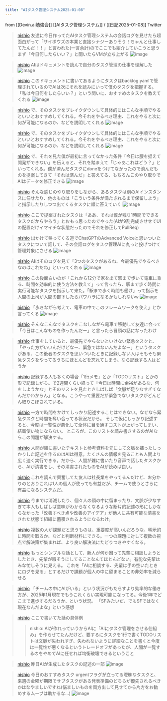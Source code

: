 ```yaml
---
title: "AIタスク管理システム2025-01-08"
---
```


from [[Devin.ai勉強会]]
[[AIタスク管理システム]] / [[日記2025-01-08]]
Twitter
> [nishio](https://x.com/nishio/status/1876997790447845849) 友達に今日作ってたAIタスク管理システムの会話ログを見せたら超面白がって「サイボウズの本業と直接シナジーありそう！ちゃんと仕事してたんだ！！」と言われた(一言余計)のでここでも紹介していこうと思う
>  まず「今日何したらいい？」と聞いたらVMが立ち上がる
>  ![image](https://pbs.twimg.com/media/Ggxvio5aEAA8aeF?format=jpg&name=large#.png)

> [nishio](https://x.com/nishio/status/1876998344037302303) AIはドキュメントを読んで自分のタスク管理の仕事を理解した
>  ![image](https://pbs.twimg.com/media/GgxwCt6a8AAb7tW?format=jpg&name=large#.png)

> [nishio](https://x.com/nishio/status/1876998862742729018) このドキュメントに書いてあるようにタスクはbacklog.yamlで管理されているのでAIは次にそれを読みにいって僕のタスクを把握する。「私は今日何をしたらいい？」という問いに、おすすめのタスクを教えてくれる
>  ![image](https://pbs.twimg.com/media/Ggxwg-Ma4AAPzmu?format=jpg&name=large#.png)

> [nishio](https://x.com/nishio/status/1876999284924563716) で、そのタスクをブレイクダウンして具体的にはこんな手順でやるといいとおすすめしてくれる。今それをやるべき理由、これをやると次に何が可能になるのか、などを説明してくれる
>  ![image](https://pbs.twimg.com/media/Ggxw5lZboAEA1KS?format=jpg&name=large#.png)

> [nishio](https://x.com/nishio/status/1876999284924563716) で、そのタスクをブレイクダウンして具体的にはこんな手順でやるといいとおすすめしてくれる。今それをやるべき理由、これをやると次に何が可能になるのか、などを説明してくれる
>  ![image](https://pbs.twimg.com/media/Ggxw5lZboAEA1KS?format=jpg&name=large#.png)

> [nishio](https://x.com/nishio/status/1876999999747145756) で、それを見た僕が最初に言ってなかった条件「今日は腰を据えて開発ができない」を伝えると、それを踏まえて「じゃあこれはどう？」といってくれる。僕が済んだタスクにdoneをつけてなかったので済んだものを提案してきて「それは済んだ」と答えてる、もちろんこのやり取りでAIはデータを修正できる
>  ![image](https://pbs.twimg.com/media/GgxxjFnboAAdf3O?format=jpg&name=large#.png)

> [nishio](https://x.com/nishio/status/1877001046670623206) そんな感じのやり取りをしながら、あるタスクは別のAIインスタンスに任せたり、他のものは「こういう条件が満たされるまで保留しよう」と指示したりしつつ出てくるタスクに順に答えていく
>  ![image](https://pbs.twimg.com/media/GgxygCpbwAA7zDz?format=jpg&name=large#.png)

> [nishio](https://x.com/nishio/status/1877002463401721967) ここで提案されたタスクは「ああ、それは僕が残り1時間でできるタスクだからやろう」とおもっ思ったのでやった(AIが9割完成させせてUIの配置だけイマイチな状態だったのでそれを修正してPullReq)

> [nishio](https://x.com/nishio/status/1877002868101726501) 出かけて帰ってくる道でChatGPTのAdvanced Voiceと思いついたタスクについて話して、その会話ログをタスク管理AIに丸っと投げつけて管理対象にさせる
>  ![image](https://pbs.twimg.com/media/Ggx0KB4a8AAlGs_?format=jpg&name=large#.png)

> [nishio](https://x.com/nishio/status/1877003311104029158) AIはそのログを見て「3つのタスクがあるね、今最優先でやるべきなのはこれだね」といってくれる
>  ![image](https://pbs.twimg.com/media/Ggx0j8SbkAAFsGB?format=jpg&name=large#.png)

> [nishio](https://x.com/nishio/status/1877004119434498318) この後面白いのが「これから12分で家を出て駅まで歩いて電車に乗る、時間を効率的に使う方法を教えて」って言ったら、駅まで歩く時間に実行可能なタスクを指示して来た。「駅まで歩く時間も働け」って指示を人間の上司が人間の部下したらパワハラになるかもしれないw
>  ![image](https://pbs.twimg.com/media/Ggx1TCCaQAAnx5Q?format=jpg&name=medium#.png)

> [nishio](https://x.com/nishio/status/1877004580589863093) 「歩きながら考えて、電車の中でこのフレームワークを使え」とか言ってくる
>  ![image](https://pbs.twimg.com/media/Ggx1t3iaYAEGhij?format=jpg&name=medium#.png)

> [nishio](https://x.com/nishio/status/1877010379387105495) そんなこんなでタスクをこなしながら電車で移動して友達に会って「今日はこんなものを作ったんだー」と言ったら冒頭の話になったわけ

> [nishio](https://x.com/nishio/status/1877011195984482500) 仕事をしていると、最優先でやらないといけない緊急タスクと、「やった方がいいんだけどなー、緊急ではないんだよなー」というタスクがある、この後者のタスクを思いついたときに記録しない人はそもそも緊急タスクをやってるうちにほとんどを忘れてしまう。なら記録する人はどうか

> [nishio](https://x.com/nishio/status/1877011860026728876) 記録する人も多くの場合「1行メモ」とか「TODOリスト」とかの形で記録しがち。で2週間くらい経って「今日は時間に余裕があるな、何をしようかな」とそのリストを見たときしばしば「文脈が足りなすぎてなんだかわからん」となる。こうやって重要だが緊急でないタスクがどんどん取りこぼされている。

> [nishio](https://x.com/nishio/status/1877012490501927279) 一方で時間をかけてしっかり記述することはできない。なぜなら緊急タスクと時間を奪い合ってる状況だから。
>  そして仮にしっかり記述すると、今度は一覧性が悪化して全体に目を通すコストが上がってしまい、結局使い物にならない。
>  ところが、このリストを読み書きするのがAIならこの問題が解決する。

> [nishio](https://x.com/nishio/status/1877013268893499787) 人間が雑に書いたテキストと参考資料を元にして文脈を補ったしっかりした記述を作るのはAIは得意。たくさんの情報を見ることも人間より広く速く実行できる。だから、人間が雑に書いたり音声で話したタスクから、AIが清書をし、その清書されたものをAIが読めば良い。

> [nishio](https://x.com/nishio/status/1877016418987671674) これを読んで興奮してた友人は社長業をやってるんだけど、お分かりのとおりこれは1人の個人が使っても有益だが、チームで使うとさらに有益になるシステムだ。

> [nishio](https://x.com/nishio/status/1877017665744572845) 今までは消滅したり、個々人の頭の中に留まったり、文脈が少なすぎて本人もしばしば意味がわからなくなるような断片的記述の形にしかならなかった「改善すべき点や改善のアイデア」が他人に共有可能な清書をされた状態で組織に蓄積されるようになるわけ。

> [nishio](https://x.com/nishio/status/1877017935710998936) 複数の人が課題だと思うものは、重要度が高いんだろうな、明示的に時間を取るか、などと判断材料にできる。一つの課題に対して複数の視点で解決策が集まれば、より良い解決法にたどりつきやすくなる。

> [nishio](https://x.com/nishio/status/1877018729608827061) もっとシンプルな話として、新人が何か困って先輩に相談しようとしたとき、先輩が暇そうにしてることなんてほとんどない。有能な先輩はみな忙しそうに見える。
>  これを「AIに相談する、先輩は手の空いたときにログを見る」とするだけで課題が個人の中に留まることの非効率を減らせる

> [nishio](https://x.com/nishio/status/1877019494586974266) 「チームの中にAIがいる」という状況がもたらすより効率的な働き方が、2025年1月現在でもうこれくらい実現可能になってる。今後1年でどこまで進歩するだろうか、という状況。
>  「SFみたいだ、でもSFではなく現在なんだよな」という感想

> [nishio](https://x.com/nishio/status/1877023469226877216) ここで書いてた話の具体例
>  >nishio: AIが作れっていうからAIに「AIにタスク管理をさせる仕組み」を作らせてたんだけど、要するにタスクを1行で書くTODOリストは文脈が失われすぎ、失われないように詳細なことを書くと今度は一覧性が悪くなるというトレードオフがあったが、人間が一覧するのをやめてAIに任せれば均衡破壊できるということ


> [nishio](https://x.com/nishio/status/1877189382588809293) 昨日AIが生成したタスクの記述の一部
>  ![image](https://pbs.twimg.com/media/Gg0drptaMAALpF1?format=jpg&name=medium#.png)

> [nishio](https://x.com/nishio/status/1877197984993042886) 今日のおすすめタスク
>  urgentフラグが立ってる曖昧なタスクと、来週の金曜が期限でサブタスクがある発表準備のどちらが優先されるべきかはなやましいですね(悩ましいものを両方出して見せてから片方をお勧めするムーブは助かるな...)
>  ![image](https://pbs.twimg.com/media/Gg0lJZqaMAQK3yf?format=jpg&name=medium#.png)

